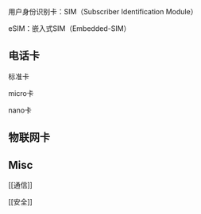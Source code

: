 

用户身份识别卡：SIM（Subscriber Identification Module）


eSIM：嵌入式SIM（Embedded-SIM）

## 电话卡

标准卡

micro卡

nano卡

## 物联网卡




## Misc

[[通信]]

[[安全]]


